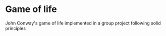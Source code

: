 # Game of life 
 John Conway's game of life  implemented in a group project following solid principles
